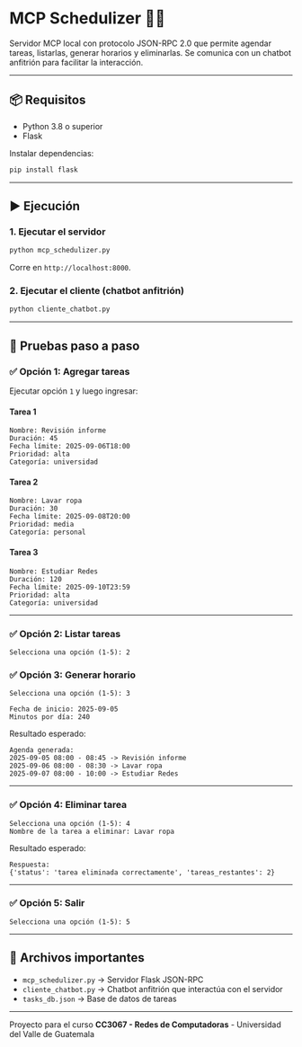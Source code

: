 # MCP Schedulizer 🧠⏰

Servidor MCP local con protocolo JSON-RPC 2.0 que permite agendar tareas, listarlas, generar horarios y eliminarlas. Se comunica con un chatbot anfitrión para facilitar la interacción.

---

## 📦 Requisitos

- Python 3.8 o superior
- Flask

Instalar dependencias:

```bash
pip install flask
```

---

## ▶️ Ejecución

### 1. Ejecutar el servidor

```bash
python mcp_schedulizer.py
```

Corre en `http://localhost:8000`.

### 2. Ejecutar el cliente (chatbot anfitrión)

```bash
python cliente_chatbot.py
```

---

## 🧪 Pruebas paso a paso

### ✅ Opción 1: Agregar tareas

Ejecutar opción `1` y luego ingresar:

#### Tarea 1

```
Nombre: Revisión informe
Duración: 45
Fecha límite: 2025-09-06T18:00
Prioridad: alta
Categoría: universidad
```

#### Tarea 2

```
Nombre: Lavar ropa
Duración: 30
Fecha límite: 2025-09-08T20:00
Prioridad: media
Categoría: personal
```

#### Tarea 3

```
Nombre: Estudiar Redes
Duración: 120
Fecha límite: 2025-09-10T23:59
Prioridad: alta
Categoría: universidad
```

---

### ✅ Opción 2: Listar tareas

```
Selecciona una opción (1-5): 2
```

### ✅ Opción 3: Generar horario

```
Selecciona una opción (1-5): 3

Fecha de inicio: 2025-09-05
Minutos por día: 240
```

Resultado esperado:

```
Agenda generada:
2025-09-05 08:00 - 08:45 -> Revisión informe
2025-09-06 08:00 - 08:30 -> Lavar ropa
2025-09-07 08:00 - 10:00 -> Estudiar Redes
```

---

### ✅ Opción 4: Eliminar tarea

```
Selecciona una opción (1-5): 4
Nombre de la tarea a eliminar: Lavar ropa
```

Resultado esperado:

```
Respuesta:
{'status': 'tarea eliminada correctamente', 'tareas_restantes': 2}
```

---

### ✅ Opción 5: Salir

```
Selecciona una opción (1-5): 5
```

---

## 📁 Archivos importantes

- `mcp_schedulizer.py` → Servidor Flask JSON-RPC
- `cliente_chatbot.py` → Chatbot anfitrión que interactúa con el servidor
- `tasks_db.json` → Base de datos de tareas

---

Proyecto para el curso **CC3067 - Redes de Computadoras** - Universidad del Valle de Guatemala
